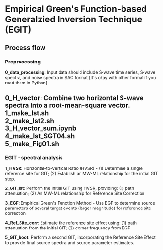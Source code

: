 # Empirical Green's Function-based Generalzied Inversion Technique (EGIT)
## Process flow
### Preprocessing
**0_data_processing**: Input data should include S-wave time series, S-wave spectra, and noise spectra in SAC format [It's okay with other format if you read them in Python]<br/>

**0_H_vector**: Combine two horizontal S-wave spectra into a root-mean-square vector.<br/>
1_make_lst.sh<br/>
2_make_lst2.sh <br/>
3_H_vector_sum.ipynb<br/>
4_make_lst_SGT04.sh<br/>
5_make_Fig01.sh<br/>
-----------------------------------------------------------------------------------------------------------------------
### EGIT - spectral analysis
**1_HVSR**: Horizontal-to-Vertical Ratio (HVSR) - (1) Determine a single reference site for GIT; (2) Establish an MW-ML relationship for the initial GIT step.<br/>

**2_GIT_1st**: Perform the initial GIT using HVSR, providing: (1) path attenuation; (2) An MW-ML relationship for Reference Site Correction<br/>

**3_EGF**: Empirical Green's Function Method - Use EGF to determine source parameters of several target events (larger magnitude) for reference site correction<br/>

**4_Ref_Site_corr**: Estimate the reference site effect using: (1) path attenuation from the initial GIT; (2) corner frequency from EGF<br/>

**5_GIT_boot**: Perform a second GIT, incorporating the Reference Site Effect to provide final source spectra and source parameter estimates.<br/>

